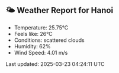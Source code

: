 <!-- WEATHER-START -->
## 🌤 Weather Report for Hanoi

- Temperature: 25.75°C
- Feels like: 26°C
- Conditions: scattered clouds
- Humidity: 62%
- Wind Speed: 4.01 m/s

Last updated: 2025-03-23 04:24:11 UTC
<!-- WEATHER-END -->
